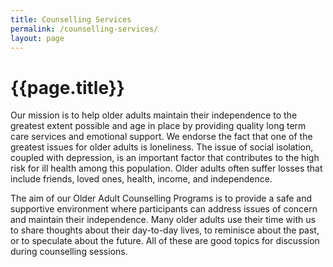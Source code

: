 ```yaml
---
title: Counselling Services
permalink: /counselling-services/
layout: page
---
```


<h1 class="page-title">{{page.title}}</h1>


Our mission is to help older adults maintain their independence to the greatest extent possible and age in place by providing quality long term care services and emotional support. We endorse the fact that one of the greatest issues for older adults is loneliness. The issue of social isolation, coupled with depression, is an important factor that contributes to the high risk for ill health among this population.  Older adults often suffer losses that include friends, loved ones, health, income, and independence.

The aim of our Older Adult Counselling Programs is to provide a safe and supportive environment where participants can address issues of concern and maintain their independence. Many older adults use their time with us to share thoughts about their day-to-day lives, to reminisce about the past, or to speculate about the future. All of these are good topics for discussion during counselling sessions.
